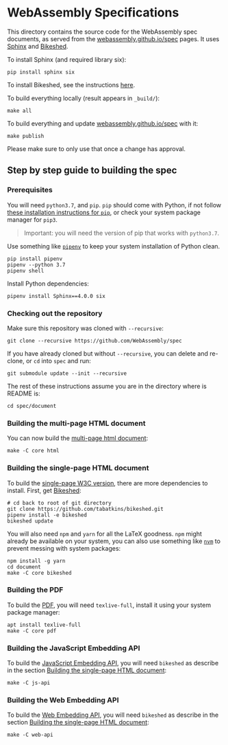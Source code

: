 # WebAssembly Specifications

This directory contains the source code for the WebAssembly spec documents, as served from the [webassembly.github.io/spec](https://webassembly.github.io/spec) pages.
It uses [Sphinx](http://www.sphinx-doc.org/) and [Bikeshed](https://github.com/tabatkins/bikeshed).

To install Sphinx (and required library six):
```
pip install sphinx six
```

To install Bikeshed, see the instructions [here](https://tabatkins.github.io/bikeshed/#installing).


To build everything locally (result appears in `_build/`):
```
make all
```

To build everything and update [webassembly.github.io/spec](https://webassembly.github.io/spec) with it:
```
make publish
```
Please make sure to only use that once a change has approval.

## Step by step guide to building the spec

### Prerequisites

You will need `python3.7`, and `pip`. `pip` should come with Python, if not follow [these installation instructions for `pip`](https://pip.pypa.io/en/stable/installing/), or check your system package manager for `pip3`.

> Important: you will need the version of pip that works with `python3.7`.


Use something like [`pipenv`](https://pipenv.pypa.io/) to keep your system installation of Python clean.

```
pip install pipenv
pipenv --python 3.7
pipenv shell
```

Install Python dependencies:

```
pipenv install Sphinx==4.0.0 six
```

### Checking out the repository

Make sure this repository was cloned with `--recursive`:

```
git clone --recursive https://github.com/WebAssembly/spec
```

If you have already cloned but without `--recursive`, you can delete and re-clone, or `cd` into `spec` and run:

```
git submodule update --init --recursive
```

The rest of these instructions assume you are in the directory where is README is:

```
cd spec/document
```

### Building the multi-page HTML document

You can now build the [multi-page html document](https://webassembly.github.io/spec/core/):

```
make -C core html
```

### Building the single-page HTML document

To build the [single-page W3C version](https://webassembly.github.io/spec/core/bikeshed/), there are more dependencies to install. First, get [Bikeshed](https://github.com/tabatkins/bikeshed):

```
# cd back to root of git directory
git clone https://github.com/tabatkins/bikeshed.git
pipenv install -e bikeshed
bikeshed update
```

You will also need `npm` and `yarn` for all the LaTeX goodness. `npm` might already be available on your system, you can also use something like [`nvm`](https://github.com/nvm-sh/nvm) to prevent messing with system packages:

```
npm install -g yarn
cd document
make -C core bikeshed
```

### Building the PDF

To build the [PDF](https://webassembly.github.io/spec/core/_download/WebAssembly.pdf), you will need `texlive-full`, install it using your system package manager:

```
apt install texlive-full
make -C core pdf
```

### Building the JavaScript Embedding API

To build the [JavaScript Embedding API](https://webassembly.github.io/spec/js-api/index.html), you will need `bikeshed` as describe in the section [Building the single-page HTML document](#building-the-single-page-html-document):

```
make -C js-api
```

### Building the Web Embedding API

To build the [Web Embedding API](https://webassembly.github.io/spec/web-api/index.html), you will need `bikeshed` as describe in the section [Building the single-page HTML document](#building-the-single-page-html-document):

```
make -C web-api
```
